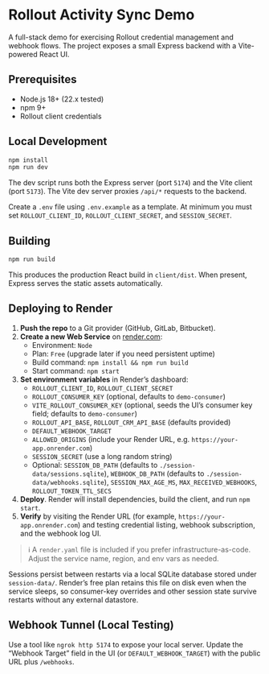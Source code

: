 # Rollout Activity Sync Demo

A full-stack demo for exercising Rollout credential management and webhook flows. The project exposes a small Express backend with a Vite-powered React UI.

## Prerequisites

- Node.js 18+ (22.x tested)
- npm 9+
- Rollout client credentials

## Local Development

```bash
npm install
npm run dev
```

The dev script runs both the Express server (port `5174`) and the Vite client (port `5173`). The Vite dev server proxies `/api/*` requests to the backend.

Create a `.env` file using `.env.example` as a template. At minimum you must set `ROLLOUT_CLIENT_ID`, `ROLLOUT_CLIENT_SECRET`, and `SESSION_SECRET`.

## Building

```bash
npm run build
```

This produces the production React build in `client/dist`. When present, Express serves the static assets automatically.

## Deploying to Render

1. **Push the repo** to a Git provider (GitHub, GitLab, Bitbucket).
2. **Create a new Web Service** on [render.com](https://render.com):
   - Environment: `Node`
   - Plan: `Free` (upgrade later if you need persistent uptime)
   - Build command: `npm install && npm run build`
   - Start command: `npm start`
3. **Set environment variables** in Render’s dashboard:
   - `ROLLOUT_CLIENT_ID`, `ROLLOUT_CLIENT_SECRET`
   - `ROLLOUT_CONSUMER_KEY` (optional, defaults to `demo-consumer`)
   - `VITE_ROLLOUT_CONSUMER_KEY` (optional, seeds the UI’s consumer key field; defaults to `demo-consumer`)
   - `ROLLOUT_API_BASE`, `ROLLOUT_CRM_API_BASE` (defaults provided)
   - `DEFAULT_WEBHOOK_TARGET`
   - `ALLOWED_ORIGINS` (include your Render URL, e.g. `https://your-app.onrender.com`)
   - `SESSION_SECRET` (use a long random string)
   - Optional: `SESSION_DB_PATH` (defaults to `./session-data/sessions.sqlite`), `WEBHOOK_DB_PATH` (defaults to `./session-data/webhooks.sqlite`), `SESSION_MAX_AGE_MS`, `MAX_RECEIVED_WEBHOOKS`, `ROLLOUT_TOKEN_TTL_SECS`
4. **Deploy**. Render will install dependencies, build the client, and run `npm start`.
5. **Verify** by visiting the Render URL (for example, `https://your-app.onrender.com`) and testing credential listing, webhook subscription, and the webhook log UI.

> ℹ️ A `render.yaml` file is included if you prefer infrastructure-as-code. Adjust the service name, region, and env vars as needed.

Sessions persist between restarts via a local SQLite database stored under `session-data/`. Render’s free plan retains this file on disk even when the service sleeps, so consumer-key overrides and other session state survive restarts without any external datastore.

## Webhook Tunnel (Local Testing)

Use a tool like `ngrok http 5174` to expose your local server. Update the “Webhook Target” field in the UI (or `DEFAULT_WEBHOOK_TARGET`) with the public URL plus `/webhooks`.
